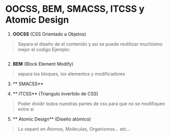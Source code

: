 # OOCSS, BEM, SMACSS, ITCSS y Atomic Design

1. **OOCSS** (CSS Orientado a Objetos)
> Separa el diseño de el contenido y así se puede reutilizar muchisimo mejor el codigo 
Ejemplo:
``` 
```
2. **BEM** (Block Element Modify)
> separa los bloques, los elementos y modificadores

3. ** SMACSS** 


4. ** ITCSS**  (Triangulo invertido de CSS)
> Poder dividir todos nuestras partes de css para que no se modifiquen entre si

5. ** Atomic Design** (Diseño atómico)
> Lo separó en Átomos, Moléculas, Organismos... etc...
